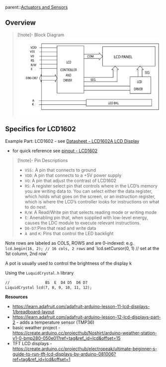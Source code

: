 parent::[Actuators and Sensors](Actuators%20and%20Sensors.md)

## Overview


> [!note]- Block Diagram
> ![](Personal%20Folders/that_marouk_ish/attachments/Pasted%20image%2020221017112251.png)

## Specifics for LCD1602

Example Part: LCD1602  - see [Datasheet - LCD1602A LCD Display](Personal%20Folders/that_marouk_ish/attachments/Datasheet%20-%20LCD1602A%20LCD%20Display.pdf)
- for quick reference see [pinout - LCD1602](pinout%20-%20LCD1602.md)

> [!note]- Pin Descriptions
> - `VSS:` A pin that connects to ground  
> - `VDD`: A pin that connects to a +5V power supply  
> - `VO`: A pin that adjust the contrast of LCD1602  
> - `RS`: A register select pin that controls where in the LCD’s memory you are writing data to. You can select either the data register, which holds what goes on the screen, or an instruction register, which is where the LCD’s controller looks for instructions on what to do next.
> - `R/W`: A Read/Write pin that selects reading mode or writing mode  
> - `E`: Anenabling pin that, when supplied with low-level energy, causes the LDC module to execute relevant instructions.  
> - `D0-D7`:Pins that read and write data  
> - `A `and `K`: Pins that control the LED backlight

Note rows are labeled as COLS, ROWS and are 0-indexed:
e.g. `lcd.begin(16, 2); // 16 cols, 2 rows` and `lcd.setCursor(0, 1) // set at the 1st column, 2nd row'

A pot is usually used to control the brightness of the display k

Using the `LuquidCrystal.h` library
```
//                BS  E  D4 D5  D6 D7
LiquidCrystal lcd(7, 8, 9, 10, 11, 12);
```

**Resources**
- https://learn.adafruit.com/adafruit-arduino-lesson-11-lcd-displays-1/breadboard-layout
- https://learn.adafruit.com/adafruit-arduino-lesson-12-lcd-displays-part-2 - adds a temperature sensor (TMP36)
- basic weather project - https://create.arduino.cc/projecthub/Noshirt/arduino-weather-station-v1-0-bmp280-050e01?ref=tag&ref_id=lcd&offset=15
- TFT LCD displays - https://create.arduino.cc/projecthub/electropeak/ultimate-beginner-s-guide-to-run-tft-lcd-displays-by-arduino-081006?ref=tag&ref_id=lcd&offset=1